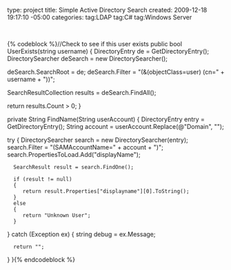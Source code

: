 type: project
title: Simple Active Directory Search
created: 2009-12-18 19:17:10 -05:00
categories: 
tag:LDAP
tag:C#
tag:Windows Server
<p>&nbsp;</p><p>{% codeblock %}//Check to see if this user exists
public bool UserExists(string username)
{
   DirectoryEntry de = GetDirectoryEntry();
   DirectorySearcher deSearch = new DirectorySearcher();

   deSearch.SearchRoot = de;
   deSearch.Filter = "(&amp;(objectClass=user) (cn=" + username + "))";

   SearchResultCollection results = deSearch.FindAll();

   return results.Count &gt; 0;
}

private String FindName(String userAccount)
{
   DirectoryEntry entry = GetDirectoryEntry();
   String account = userAccount.Replace(@"Domain\", "");

   try
   {
      DirectorySearcher search = new DirectorySearcher(entry);
      search.Filter = "(SAMAccountName=" + account + ")";
      search.PropertiesToLoad.Add("displayName");

      SearchResult result = search.FindOne();

      if (result != null)
      {
         return result.Properties["displayname"][0].ToString();
      }
      else
      {
         return "Unknown User";
      }
   }
   catch (Exception ex)
   {
      string debug = ex.Message;

      return "";
   }
}{% endcodeblock %}</p>
